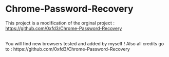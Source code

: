 # Chrome-Password-Recovery
This project is a modification of the orginal project : https://github.com/0xfd3/Chrome-Password-Recovery

<br/>
You will find new browsers tested and added by myself ! Also all credits go to : https://github.com/0xfd3/Chrome-Password-Recovery
